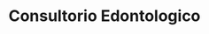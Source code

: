 ---
title: "Consultorio Edontologico"
url: /ciudad-del-este/consultorio-edontologico/
shop: Allgemein
---